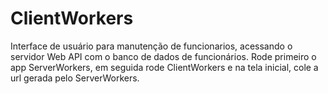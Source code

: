 # ClientWorkers
Interface de usuário para manutenção de funcionarios, acessando o servidor Web API com o banco de dados de funcionários.
Rode primeiro o app ServerWorkers, em seguida rode ClientWorkers e na tela inicial, cole a url gerada pelo ServerWorkers.

